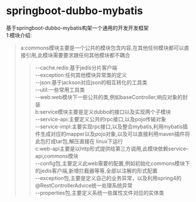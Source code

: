 # springboot-dubbo-mybatis
基于springboot-dubbo-mybatis构架一个通用的开发开发框架</br>
1:模块介绍:</br>
>a:commons模块主要是一个公共的模块包含内容,在其他任何模块都可以直接引用,此模块需要要求跟任何其他模块都不耦合</br>
>>--cache.redis:基于jedis分片客户端</br>
>>--exception:任何其他模块异常类的定义</br>
>>--json:基于jackson对应json的相互转化的工具类</br>
>>--util:一些常用工具类</br>
>>--web:web模块下一些公共的类,例如baseController,响应对象的封装</br>
>b:service模块主要是定义dubbo的接口以及实现两个子模块</br>
>>--service-api:主要定义公共的rpc接口,以及pojo传输对象</br>
>>--service-impl:主要实现rpc接口,以及整合mybatis,利用mybatis插件生成对应的mapper以及pojo对象,以及可以直接利用maven插件将此包打成tar包,解压直接在		linux下运行</br>
>c:web-api主要是以http形式提供给第三方调用,此模块依赖service-api,commons模块</br>
>>--config包,主要定义此web需要的配置,例如初始化commons模块下的jedis客户端,新增拦截器等等,全部以注解的形式配置</br>
>>--exception包,主要是定义自己的业务异常，以及利用spring4的@RestControllerAdvice统一处理系统异常</br>
>>--properties包,主要定义系统一些属性文件对应的实体类</br>
  
  
 

  
  

  
  
